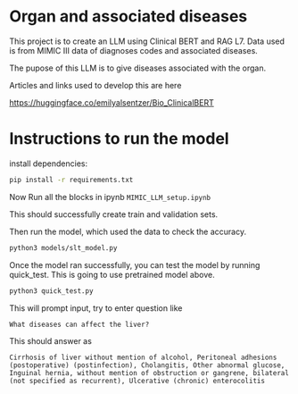 
# Organ and associated diseases

This project is to create an LLM using Clinical BERT and RAG L7. Data used is from MIMIC III data of diagnoses codes and associated diseases. 

The pupose of this LLM is to give diseases associated with the organ.

Articles and links used to develop this are here

https://huggingface.co/emilyalsentzer/Bio_ClinicalBERT 




# Instructions to run the model

install dependencies:

```bash
pip install -r requirements.txt
```

Now Run all the blocks in ipynb `MIMIC_LLM_setup.ipynb`

This should successfully create train and validation sets.

Then run the model, which used the data to check the accuracy.

``` bash
python3 models/slt_model.py
```

Once the model ran successfully, you can test the model by running quick_test. This is going to use pretrained model above.

``` bash
python3 quick_test.py
```

This will prompt input, try to enter question like 

`What diseases can affect the liver?`

This should answer as 

`Cirrhosis of liver without mention of alcohol, Peritoneal adhesions (postoperative) (postinfection), Cholangitis, Other abnormal glucose, Inguinal hernia, without mention of obstruction or gangrene, bilateral (not specified as recurrent), Ulcerative (chronic) enterocolitis`


